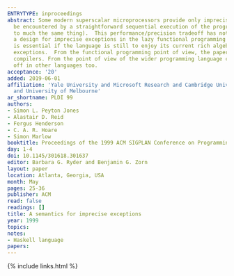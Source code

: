 ```yaml
---
ENTRYTYPE: inproceedings
abstract: Some modern superscalar microprocessors provide only imprecise exceptions. That is, they do not guarantee to report the same exception that would
  be encountered by a straightforward sequential execution of the program. In exchange, they offer increased performance or decreased area (which amount
  to much the same thing).  This performance/precision tradeoff has not so far been much explored at the programming language level. In this paper we propose
  a design for imprecise exceptions in the lazy functional programming language Haskell. We discuss various simpler designs, and conclude that imprecision
  is essential if the language is still to enjoy its current rich algebra of transformations. We sketch a precise semantics for the language extended with
  exceptions.  From the functional programming point of view, the paper shows how to extend Haskell with exceptions without crippling the language or its
  compilers. From the point of view of the wider programming language community, we pose the question of whether precision and performance can be traded
  off in other languages too.
acceptance: '20'
added: 2019-06-01
affiliation: 'Yale University and Microsoft Research and Cambridge University
  and University of Melbourne'
ar_shortname: PLDI 99
authors:
- Simon L. Peyton Jones
- Alastair D. Reid
- Fergus Henderson
- C. A. R. Hoare
- Simon Marlow
booktitle: Proceedings of the 1999 ACM SIGPLAN Conference on Programming Language Design and Implementation (PLDI '99)
day: 1-4
doi: 10.1145/301618.301637
editor: Barbara G. Ryder and Benjamin G. Zorn
layout: paper
location: Atlanta, Georgia, USA
month: May
pages: 25-36
publisher: ACM
read: false
readings: []
title: A semantics for imprecise exceptions
year: 1999
topics:
notes:
- Haskell language
papers:
---
```


{% include links.html %}
